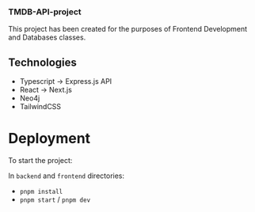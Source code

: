 ### TMDB-API-project

This project has been created for the purposes of Frontend Development and Databases classes.
## Technologies

- Typescript -> Express.js API
- React -> Next.js
- Neo4j
- TailwindCSS
  
# Deployment

To start the project:

In `backend` and `frontend` directories:

- `pnpm install`
- `pnpm start` / `pnpm dev`
